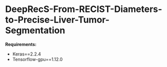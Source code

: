 # DeepRecS-From-RECIST-Diameters-to-Precise-Liver-Tumor-Segmentation
**Requirements:**
- Keras==2.2.4
- Tensorflow-gpu==1.12.0

